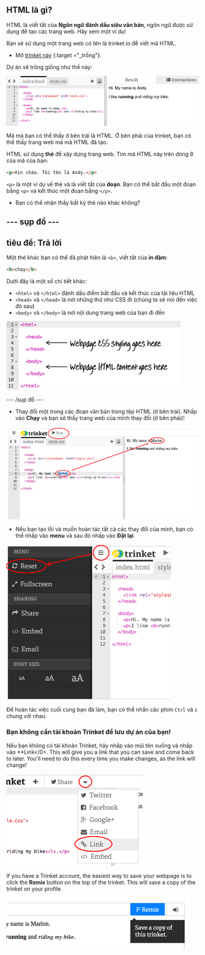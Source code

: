 ## HTML là gì?

HTML là viết tắt của **Ngôn ngữ đánh dấu siêu văn bản**, ngôn ngữ được sử dụng để tạo các trang web. Hãy xem một ví dụ!

Bạn sẽ sử dụng một trang web có tên là trinket.io để viết mã HTML.

+ Mở [trinket này](http://jumpto.cc/web-intro) {:target ="_trống"}.

Dự án sẽ trông giống như thế này:

![screenshot](images/birthday-starter.png)

Mã mà bạn có thể thấy ở bên trái là HTML. Ở bên phải của trinket, bạn có thể thấy trang web mà mã HTML đã tạo.

HTML sử dụng **thẻ** để xây dựng trang web. Tìm mã HTML này trên dòng 8 của mã của bạn:

```html
<p>Xin chào. Tôi tên là Andy.</p>
```

`<p>` là một ví dụ về thẻ và là viết tắt của **đoạn**. Bạn có thể bắt đầu một đoạn bằng `<p>` và kết thúc một đoạn bằng `</p>`.

+ Bạn có thể nhận thấy bất kỳ thẻ nào khác không?

## \--- sụp đổ \---

## tiêu đề: Trả lời

Một thẻ khác bạn có thể đã phát hiện là `<b>`, viết tắt của **in đậm**:

```html
<b>chạy</b>
```

Dưới đây là một số chi tiết khác:

+ `<html>` và `</html>` đánh dấu điểm bắt đầu và kết thúc của tài liệu HTML
+ `<head>` và `</head>` là nơi những thứ như CSS đi (chúng ta sẽ nói đến việc đó sau)
+ `<body>` và `</body>` là nơi nội dung trang web của bạn đi đến

![screenshot](images/birthday-head-body.png)

\--- /sụp đổ \---

+ Thay đổi một trong các đoạn văn bản trong tệp HTML (ở bên trái). Nhấp vào **Chạy** và bạn sẽ thấy trang web của mình thay đổi (ở bên phải)!

![screenshot](images/birthday-edit-html.png)

+ Nếu bạn tạo lỗi và muốn hoàn tác tất cả các thay đổi của mình, bạn có thể nhấp vào **menu** và sau đó nhấp vào **Đặt lại**.

![screenshot](images/birthday-reset.png)

Để hoàn tác việc cuối cùng bạn đã làm, bạn có thể nhấn các phím `Ctrl` và `z` chung với nhau.

### Bạn không cần tài khoản Trinket để lưu dự án của bạn!

Nếu bạn không có tài khoản Trinket, hãy nhấp vào mũi tên </strong>xuống</strong> và nhấp vào **Link</0>. This will give you a link that you can save and come back to later. You'll need to do this every time you make changes, as the link will change!</p> 

![screenshot](images/birthday-link.png)

If you have a Trinket account, the easiest way to save your webpage is to click the **Remix** button on the top of the trinket. This will save a copy of the trinket on your profile.

![screenshot](images/birthday-remix.png)